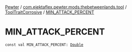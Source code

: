 [Pewter](../../index.md) / [com.ejektaflex.pewter.mods.thebetweenlands.tool](../index.md) / [ToolTraitCorrosive](index.md) / [MIN_ATTACK_PERCENT](./-m-i-n_-a-t-t-a-c-k_-p-e-r-c-e-n-t.md)

# MIN_ATTACK_PERCENT

`const val MIN_ATTACK_PERCENT: `[`Double`](https://kotlinlang.org/api/latest/jvm/stdlib/kotlin/-double/index.html)